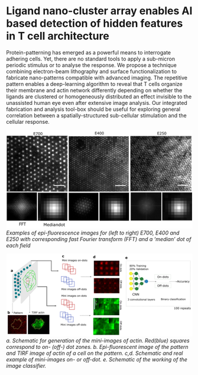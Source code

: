# Ligand nano-cluster array enables AI based detection of hidden features in T cell architecture

Protein-patterning has emerged as a powerful means to interrogate adhering cells. Yet, there are no standard tools to apply a sub-micron periodic stimulus or to analyse the response. We propose a technique combining electron-beam lithography and surface functionalization to fabricate nano-patterns compatible with advanced imaging. The repetitive pattern enables a deep-learning algorithm to reveal that T cells organize their membrane and actin network differently depending on whether the ligands are clustered or homogeneously distributed an effect invisible to the unassisted human eye even after extensive image analysis. Our integrated fabrication and analysis tool-box should be useful for exploring general correlation between a spatially-structured sub-cellular stimulation and the cellular response.

![patterns.png](Images/patterns.png) 
*Examples of epi-fluorescence images for (left to right) E700, E400 and E250 with corresponding fast Fourier transform (FFT) and a ‘median’ dot of each field*

![AI.png](Images/AI_classifier.png)
*a. Schematic for generation of the mini-images of actin. Red(blue) squares correspond to on- (off-) dot zones. b. Epi-fluorescent image of the pattern and TIRF image of actin of a cell on the pattern. c,d. Schematic and real example of mini-images on- or off-dot. e. Schematic of the working of the image classifier.*
